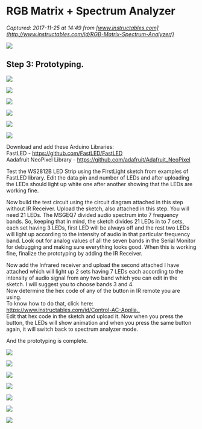 # RGB Matrix + Spectrum Analyzer

_Captured: 2017-11-25 at 14:49 from [www.instructables.com](http://www.instructables.com/id/RGB-Matrix-Spectrum-Analyzer/)_

![](https://cdn.instructables.com/FWN/K44K/JA8JC7QH/FWNK44KJA8JC7QH.MEDIUM.jpg)

## Step 3: Prototyping.

![](https://cdn.instructables.com/FQL/JNSQ/JA7HT09I/FQLJNSQJA7HT09I.MEDIUM.jpg)

![](https://cdn.instructables.com/FPQ/0PDL/JA7HT0BV/FPQ0PDLJA7HT0BV.SMALL.jpg)

![](https://cdn.instructables.com/F8P/6N43/JA7HT0HB/F8P6N43JA7HT0HB.SMALL.jpg)

![](https://cdn.instructables.com/F0M/23LR/JA7HT0NQ/F0M23LRJA7HT0NQ.SMALL.jpg)

![](https://cdn.instructables.com/F95/UGUP/JA7HT3FI/F95UGUPJA7HT3FI.SMALL.jpg)

![](https://cdn.instructables.com/F1B/AL5S/JA7HT3RY/F1BAL5SJA7HT3RY.SMALL.jpg)

Download and add these Arduino Libraries:  
FastLED - <https://github.com/FastLED/FastLED>  
Aadafruit NeoPixel Library - <https://github.com/adafruit/Adafruit_NeoPixel>

Test the WS2812B LED Strip using the FirstLight sketch from examples of FastLED library. Edit the data pin and number of LEDs and after uploading the LEDs should light up white one after another showing that the LEDs are working fine.

Now build the test circuit using the circuit diagram attached in this step without IR Receiver. Upload the sketch, also attached in this step. You will need 21 LEDs. The MSGEQ7 divided audio spectrum into 7 frequency bands. So, keeping that in mind, the sketch divides 21 LEDs in to 7 sets, each set having 3 LEDs, first LED will be always off and the rest two LEDs will light up according to the intensity of audio in that particular frequency band. Look out for analog values of all the seven bands in the Serial Monitor for debugging and making sure everything looks good. When this is working fine, finalize the prototyping by adding the IR Receiver.

Now add the Infrared receiver and upload the second attached I have attached which will light up 2 sets having 7 LEDs each according to the intensity of audio signal from any two band which you can edit in the sketch. I will suggest you to choose bands 3 and 4.  
Now determine the hex code of any of the button in IR remote you are using.  
To know how to do that, click here: [https://www.instructables.com/id/Control-AC-Applia..  
](https://www.instructables.com/id/Control-AC-Appliances-Sitting-on-Your-Bed/)Edit that hex code in the sketch and upload it. Now when you press the button, the LEDs will show animation and when you press the same button again, it will switch back to spectrum analyzer mode.

And the prototyping is complete.

![](https://cdn.instructables.com/FGB/CRAT/JA7HT15W/FGBCRATJA7HT15W.MEDIUM.jpg)

![](https://cdn.instructables.com/FQO/O4GS/JA7HT0NW/FQOO4GSJA7HT0NW.MEDIUM.jpg)

![](https://cdn.instructables.com/FNS/7Q8M/JA7HT3I6/FNS7Q8MJA7HT3I6.MEDIUM.jpg)

![](https://cdn.instructables.com/FGR/SCXB/JA7HT0TJ/FGRSCXBJA7HT0TJ.MEDIUM.jpg)

![](https://cdn.instructables.com/FPI/JLOC/JA7HT1UX/FPIJLOCJA7HT1UX.MEDIUM.jpg)

![](https://cdn.instructables.com/FO3/PO8S/JA7HT2CB/FO3PO8SJA7HT2CB.SMALL.jpg)

![](https://cdn.instructables.com/FMZ/093N/JA7HT3BZ/FMZ093NJA7HT3BZ.MEDIUM.jpg)
